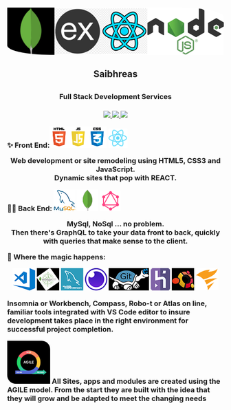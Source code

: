 <p align='center'>
  <img src ='./img/MERN2.png' style = 'border-radius: 0 20% '/>
</p>

<h2 align='center'>Saibhreas<h2>
<h3 align='center'>Full Stack  Development Services<h3>

<p align='center'>
  <a href="https://github.com/saibhreas">
    <img src="https://img.shields.io/badge/GitHub-100000?style=for-the-badge&logo=github&logoColor=white"
  </a>
  
  <a href="https://www.linkedin.com/in/siobhanknuttel">
    <img src="https://img.shields.io/badge/LinkedIn-blue?style=for-the-badge&logo=linkedin&labelColor=blue">
  </a>
      <a href='https://www.upwork.com/freelancers/saibhreas'> 
    <img src='https://img.shields.io/badge/UpWork-6FDA44?style=for-the-badge&logo=Upwork&logoColor=white' witth="50" height="25"> 
  </a>
</p>

✨ Front End:<img src= "./img/js_html_css.png" alt = "icons for HTML, CSS, JS" height = "50"/>
<img src= "./img/reactSmalLogo.png" alt = "icons for HTML, CSS, JS" height = "45"/>

<p align='center'>
  Web development or site remodeling  using HTML5, CSS3 and JavaScript. 
  <br>
  Dynamic sites that pop with REACT.
  <br>
</p>

👨‍💻 Back End:  <img src="./img/msql.png" height= 50>  <img src="./img/mongoLite.png" height= 50 >  <img src="./img/icons8-graphql-48.png">

<p align='center'>
  MySql, NoSql ... no problem.  
  <br>
  Then there's GraphQL to take your data front to back, quickly with queries that make sense to the client.
  <br>


🎪 Where the magic happens: 
<p align='center'>
  <img src='./img/VSCode.png'> <img src='./img/Compass.png'>  <img src='./img/workbench.png'>   <img src='./img/insomnia.png'>   <img src='./img/tortoiseGit2.png'>  <img src='./img/herokuIconClearEdge.png'>   <img src='./img/ubuntuIcon2.png'>  <img src='./img/SolarPuTTY.png'>
</p>


Insomnia or Workbench, Compass, Robo-t or Atlas on line, familiar tools integrated with VS Code editor to insure development takes place in the right environment for successful project completion.

<p><img src='./img/agile4.png' height=100 style = 'border-radius: 0 20% ' />  All Sites, apps and modules are created using the AGILE model.  From the start they are built with the idea that they will grow and be adapted to meet the changing needs</p>


